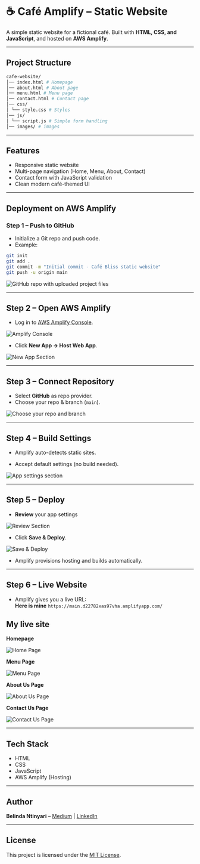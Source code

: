 # ☕ Café Amplify – Static Website

A simple static website for a fictional café. Built with **HTML, CSS, and JavaScript**, and hosted on **AWS Amplify**.

---

## Project Structure

```bash
cafe-website/
│── index.html # Homepage
│── about.html # About page
│── menu.html # Menu page
│── contact.html # Contact page
│── css/
│ └── style.css # Styles
│── js/
│ └── script.js # Simple form handling
│── images/ # images
```

---

## Features
- Responsive static website
- Multi-page navigation (Home, Menu, About, Contact)
- Contact form with JavaScript validation
- Clean modern café-themed UI

---

## Deployment on AWS Amplify

### **Step 1 – Push to GitHub**
- Initialize a Git repo and push code.  
- Example:  

```bash
git init
git add .
git commit -m "Initial commit - Café Bliss static website"
git push -u origin main
```

![GitHub repo with uploaded project files](images/github.jpg)

---

## Step 2 – Open AWS Amplify
- Log in to [AWS Amplify Console](https://console.aws.amazon.com/amplify/). 

![Amplify Console](images/AWSAmplifyconsole.jpg)

- Click **New App → Host Web App**.  

![New App Section](images/createnewapp.jpg)

---

## Step 3 – Connect Repository
- Select **GitHub** as repo provider.  
- Choose your repo & branch (`main`).  

![Choose your repo and branch](images/chooserepo&branch.jpg)

---

## Step 4 – Build Settings
- Amplify auto-detects static sites.  

- Accept default settings (no build needed).  

![App settings section](images/appsettingssection.jpg)

---

## Step 5 – Deploy
- **Review** your app settings 

![Review Section](images/reviewyourappb4deploying.jpg)

- Click **Save & Deploy**. 

![Save & Deploy](images/save&deploy.jpg)

- Amplify provisions hosting and builds automatically.  

---

## Step 6 – Live Website
- Amplify gives you a live URL:  
**Here is mine** `https://main.d22782xas97vha.amplifyapp.com/`

## My live site
**Homepage**

![Home Page](images/livesite2.jpg)

**Menu Page**

![Menu Page](images/menupage.jpg)

**About Us Page**

![About Us Page](images/aboutuspage.jpg)

**Contact Us Page**

![Contact Us Page](images/contactuspage.jpg)

---

## Tech Stack
- HTML  
- CSS  
- JavaScript  
- AWS Amplify (Hosting)  

---

## Author
**Belinda Ntinyari** – [Medium](https://medium.com/@ntinyaribelinda) | [LinkedIn](https://www.linkedin.com/in/belinda-ntinyari/)

---

## License
This project is licensed under the [MIT License](https://opensource.org/licenses/MIT).